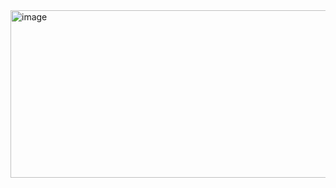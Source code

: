 <img width="576" height="268" alt="image" src="https://github.com/user-attachments/assets/147877b3-3eba-4d4e-9c90-8fc1ad420be3" />
